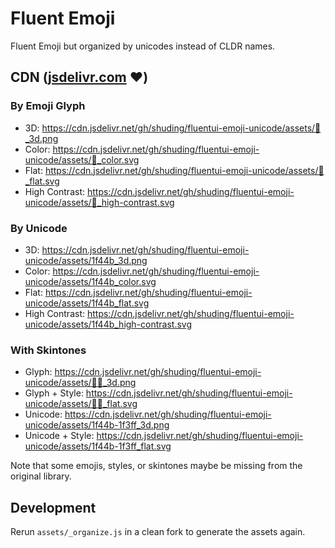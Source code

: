 # Fluent Emoji

Fluent Emoji but organized by unicodes instead of CLDR names.

## CDN ([jsdelivr.com](//jsdelivr.com) ❤️)

### By Emoji Glyph

- 3D: https://cdn.jsdelivr.net/gh/shuding/fluentui-emoji-unicode/assets/👋_3d.png
- Color: https://cdn.jsdelivr.net/gh/shuding/fluentui-emoji-unicode/assets/👋_color.svg
- Flat: https://cdn.jsdelivr.net/gh/shuding/fluentui-emoji-unicode/assets/👋_flat.svg
- High Contrast: https://cdn.jsdelivr.net/gh/shuding/fluentui-emoji-unicode/assets/👋_high-contrast.svg

### By Unicode

- 3D: https://cdn.jsdelivr.net/gh/shuding/fluentui-emoji-unicode/assets/1f44b_3d.png
- Color: https://cdn.jsdelivr.net/gh/shuding/fluentui-emoji-unicode/assets/1f44b_color.svg
- Flat: https://cdn.jsdelivr.net/gh/shuding/fluentui-emoji-unicode/assets/1f44b_flat.svg
- High Contrast: https://cdn.jsdelivr.net/gh/shuding/fluentui-emoji-unicode/assets/1f44b_high-contrast.svg

### With Skintones

- Glyph: https://cdn.jsdelivr.net/gh/shuding/fluentui-emoji-unicode/assets/👋🏿_3d.png
- Glyph + Style: https://cdn.jsdelivr.net/gh/shuding/fluentui-emoji-unicode/assets/👋🏿_flat.svg
- Unicode: https://cdn.jsdelivr.net/gh/shuding/fluentui-emoji-unicode/assets/1f44b-1f3ff_3d.png
- Unicode + Style: https://cdn.jsdelivr.net/gh/shuding/fluentui-emoji-unicode/assets/1f44b-1f3ff_flat.svg

Note that some emojis, styles, or skintones maybe be missing from the original library.

## Development

Rerun `assets/_organize.js` in a clean fork to generate the assets again.
